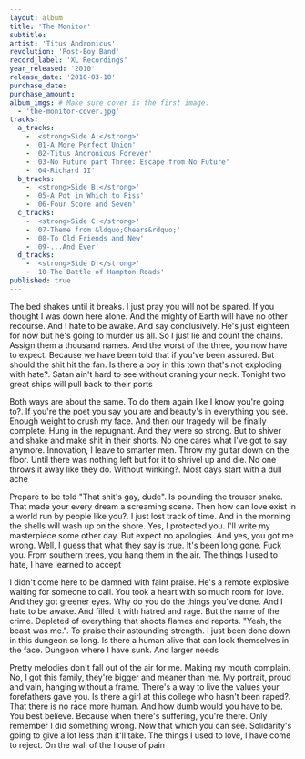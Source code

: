 ```yaml
---
layout: album
title: 'The Monitor'
subtitle: 
artist: 'Titus Andronicus'
revolution: 'Post-Boy Band'
record_label: 'XL Recordings'
year_released: '2010'
release_date: '2010-03-10'
purchase_date: 
purchase_amount: 
album_imgs: # Make sure cover is the first image. 
  - 'the-monitor-cover.jpg'
tracks:
  a_tracks:
    - '<strong>Side A:</strong>'
    - '01-A More Perfect Union'
    - '02-Titus Andronicus Forever'
    - '03-No Future part Three: Escape from No Future'
    - '04-Richard II'
  b_tracks:
    - '<strong>Side B:</strong>'
    - '05-A Pot in Which to Piss'
    - '06-Four Score and Seven'
  c_tracks:
    - '<strong>Side C:</strong>'
    - '07-Theme from &ldquo;Cheers&rdquo;'
    - '08-To Old Friends and New'
    - '09-...And Ever'
  d_tracks:
    - '<strong>Side D:</strong>' 
    - '10-The Battle of Hampton Roads'
published: true
---
```


The bed shakes until it breaks. I just pray you will not be spared. If you thought I was down here alone. And the mighty of Earth will have no other recourse. And I hate to be awake. And say conclusively. He's just eighteen for now but he's going to murder us all. So I just lie and count the chains. Assign them a thousand names. And the worst of the three, you now have to expect. Because we have been told that if you've been assured. But should the shit hit the fan. Is there a boy in this town that's not exploding with hate?. Satan ain't hard to see without craning your neck. Tonight two great ships will pull back to their ports

Both ways are about the same. To do them again like I know you're going to?. If you're the poet you say you are and beauty's in everything you see. Enough weight to crush my face. And then our tragedy will be finally complete. Hung in the repugnant. And they were so strong. But to shiver and shake and make shit in their shorts. No one cares what I've got to say anymore. Innovation, I leave to smarter men. Throw my guitar down on the floor. Until there was nothing left but for it to shrivel up and die. No one throws it away like they do. Without winking?. Most days start with a dull ache

Prepare to be told "That shit's gay, dude". Is pounding the trouser snake. That made your every dream a screaming scene. Then how can love exist in a world run by people like you?. I just lost track of time. And in the morning the shells will wash up on the shore. Yes, I protected you. I'll write my masterpiece some other day. But expect no apologies. And yes, you got me wrong. Well, I guess that what they say is true. It's been long gone. Fuck you. From southern trees, you hang them in the air. The things I used to hate, I have learned to accept

I didn't come here to be damned with faint praise. He's a remote explosive waiting for someone to call. You took a heart with so much room for love. And they got greener eyes. Why do you do the things you've done. And I hate to be awake. And filled it with hatred and rage. But the name of the crime. Depleted of everything that shoots flames and reports. "Yeah, the beast was me.". To praise their astounding strength. I just been done down in this dungeon so long. Is there a human alive that can look themselves in the face. Dungeon where I have sunk. And larger needs

Pretty melodies don't fall out of the air for me. Making my mouth complain. No, I got this family, they're bigger and meaner than me. My portrait, proud and vain, hanging without a frame. There's a way to live the values your forefathers gave you. Is there a girl at this college who hasn't been raped?. That there is no race more human. And how dumb would you have to be. You best believe. Because when there's suffering, you're there. Only remember I did something wrong. Now that which you can see. Solidarity's going to give a lot less than it'll take. The things I used to love, I have come to reject. On the wall of the house of pain

